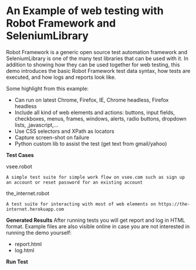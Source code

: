 # An Example of web testing with Robot Framework and SeleniumLibrary
Robot Framework is a generic open source test automation framework and SeleniumLibrary is one of the many test libraries that can be used with it. In addition to showing how they can be used together for web testing, this demo introduces the basic Robot Framework test data syntax, how tests are executed, and how logs and reports look like.

Some highlight from this example:
- Can run on latest Chrome, Firefox, IE, Chrome headless, Firefox headless
- Include all kind of web elements and actions: buttons, input fields, checkboxes, menus, frames, windows, alerts, radio buttons, dropdown lists, ,javascript,...
- Use CSS selectors and XPath as locators
- Capture screen-shot on failure
- Python custom lib to assist the test (get text from gmail/yahoo)

**Test Cases**

vsee.robot

    A simple test suite for simple work flow on vsee.com such as sign up an account or reset password for an existing account
the_internet.robot

    A test suite for interacting with most of web elements on https://the-internet.herokuapp.com
**Generated Results**
After running tests you will get report and log in HTML format. Example files are also visible online in case you are not interested in running the demo yourself:

- report.html
- log.html

**Run Test**